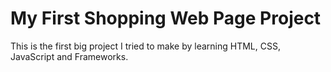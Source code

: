 # My First Shopping Web Page Project
 This is the first big project I tried to make by learning HTML, CSS, JavaScript and Frameworks.
